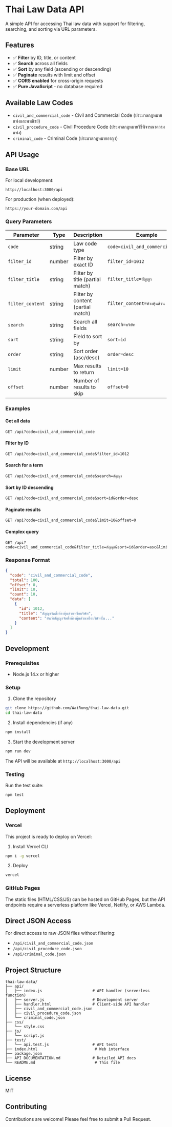 # Thai Law Data API

A simple API for accessing Thai law data with support for filtering, searching, and sorting via URL parameters.

## Features

- ✅ **Filter** by ID, title, or content
- ✅ **Search** across all fields
- ✅ **Sort** by any field (ascending or descending)
- ✅ **Paginate** results with limit and offset
- ✅ **CORS enabled** for cross-origin requests
- ✅ **Pure JavaScript** - no database required

## Available Law Codes

- `civil_and_commercial_code` - Civil and Commercial Code (ประมวลกฎหมายแพ่งและพาณิชย์)
- `civil_procedure_code` - Civil Procedure Code (ประมวลกฎหมายวิธีพิจารณาความแพ่ง)
- `criminal_code` - Criminal Code (ประมวลกฎหมายอาญา)

## API Usage

### Base URL

For local development:
```
http://localhost:3000/api
```

For production (when deployed):
```
https://your-domain.com/api
```

### Query Parameters

| Parameter | Type | Description | Example |
|-----------|------|-------------|---------|
| `code` | string | Law code type | `code=civil_and_commercial_code` |
| `filter_id` | number | Filter by exact ID | `filter_id=1012` |
| `filter_title` | string | Filter by title (partial match) | `filter_title=สัญญา` |
| `filter_content` | string | Filter by content (partial match) | `filter_content=ห้างหุ้นส่วน` |
| `search` | string | Search all fields | `search=บริษัท` |
| `sort` | string | Field to sort by | `sort=id` |
| `order` | string | Sort order (asc/desc) | `order=desc` |
| `limit` | number | Max results to return | `limit=10` |
| `offset` | number | Number of results to skip | `offset=0` |

### Examples

#### Get all data
```
GET /api?code=civil_and_commercial_code
```

#### Filter by ID
```
GET /api?code=civil_and_commercial_code&filter_id=1012
```

#### Search for a term
```
GET /api?code=civil_and_commercial_code&search=สัญญา
```

#### Sort by ID descending
```
GET /api?code=civil_and_commercial_code&sort=id&order=desc
```

#### Paginate results
```
GET /api?code=civil_and_commercial_code&limit=10&offset=0
```

#### Complex query
```
GET /api?code=civil_and_commercial_code&filter_title=สัญญา&sort=id&order=asc&limit=5
```

### Response Format

```json
{
  "code": "civil_and_commercial_code",
  "total": 100,
  "offset": 0,
  "limit": 10,
  "count": 10,
  "data": [
    {
      "id": 1012,
      "title": "สัญญาจัดตั้งห้างหุ้นส่วนหรือบริษัท",
      "content": "อันว่าสัญญาจัดตั้งห้างหุ้นส่วนหรือบริษัทนั้น..."
    }
  ]
}
```

## Development

### Prerequisites

- Node.js 14.x or higher

### Setup

1. Clone the repository
```bash
git clone https://github.com/WaiRung/thai-law-data.git
cd thai-law-data
```

2. Install dependencies (if any)
```bash
npm install
```

3. Start the development server
```bash
npm run dev
```

The API will be available at `http://localhost:3000/api`

### Testing

Run the test suite:
```bash
npm test
```

## Deployment

### Vercel

This project is ready to deploy on Vercel:

1. Install Vercel CLI
```bash
npm i -g vercel
```

2. Deploy
```bash
vercel
```

### GitHub Pages

The static files (HTML/CSS/JS) can be hosted on GitHub Pages, but the API endpoints require a serverless platform like Vercel, Netlify, or AWS Lambda.

## Direct JSON Access

For direct access to raw JSON files without filtering:
- `/api/civil_and_commercial_code.json`
- `/api/civil_procedure_code.json`
- `/api/criminal_code.json`

## Project Structure

```
thai-law-data/
├── api/
│   ├── index.js                      # API handler (serverless function)
│   ├── server.js                     # Development server
│   ├── handler.html                  # Client-side API handler
│   ├── civil_and_commercial_code.json
│   ├── civil_procedure_code.json
│   └── criminal_code.json
├── css/
│   └── style.css
├── js/
│   └── script.js
├── test/
│   └── api.test.js                   # API tests
├── index.html                         # Web interface
├── package.json
├── API_DOCUMENTATION.md              # Detailed API docs
└── README.md                          # This file
```

## License

MIT

## Contributing

Contributions are welcome! Please feel free to submit a Pull Request.
